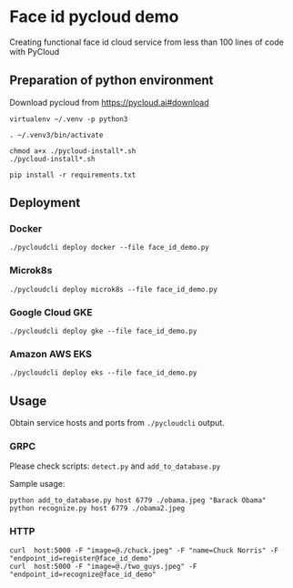 # Face id pycloud demo

Creating functional face id cloud service from less than 100 lines of code with PyCloud

## Preparation of python environment
Download pycloud from https://pycloud.ai#download

```
virtualenv ~/.venv -p python3

. ~/.venv3/bin/activate

chmod a+x ./pycloud-install*.sh
./pycloud-install*.sh

pip install -r requirements.txt
```

## Deployment

### Docker
```
./pycloudcli deploy docker --file face_id_demo.py
```
### Microk8s
```
./pycloudcli deploy microk8s --file face_id_demo.py
```
### Google Cloud GKE
```
./pycloudcli deploy gke --file face_id_demo.py
```
### Amazon AWS EKS
```
./pycloudcli deploy eks --file face_id_demo.py
```

## Usage
Obtain service hosts and ports from `./pycloudcli` output.

### GRPC
Please check scripts: `detect.py` and `add_to_database.py` 

Sample usage:
```buildoutcfg
python add_to_database.py host 6779 ./obama.jpeg "Barack Obama"
python recognize.py host 6779 ./obama2.jpeg 
```
### HTTP
```
curl  host:5000 -F "image=@./chuck.jpeg" -F "name=Chuck Norris" -F "endpoint_id=register@face_id_demo"
curl  host:5000 -F "image=@./two_guys.jpeg" -F "endpoint_id=recognize@face_id_demo"
```

